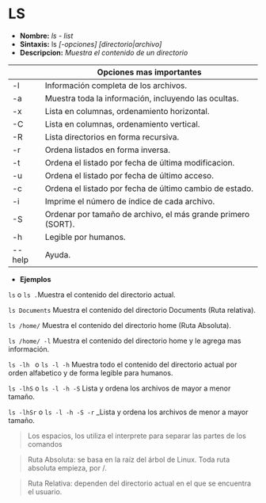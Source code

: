 # LS
* **Nombre:** _ls - list_
* **Sintaxis:** ls _[-opciones]_ _[directorio|archivo]_
* **Descripcion:** _Muestra el contenido de un directorio_

||Opciones mas importantes| 
| --------- | --------- |
| -l|Información completa de los archivos.| 
| -a|Muestra toda la información, incluyendo las ocultas.|
| -x|Lista en columnas, ordenamiento horizontal.|
| -C|Lista en columnas, ordenamiento vertical.|
| -R|Lista directorios en forma recursiva.|
| -r|Ordena listados en forma inversa.|
| -t|Ordena el listado por fecha de última modificacion.|
| -u|Ordena el listado por fecha de último acceso.|
| -c|Ordena el listado por fecha de último cambio de estado.|
| -i|Imprime el número de índice de cada archivo.|
| -S|Ordenar por tamaño de archivo, el más grande primero (SORT).|
| -h|Legible por humanos.|
|--help|Ayuda.| 

* **Ejemplos**

```ls``` o ```ls .```Muestra el contenido del directorio actual.

```ls Documents``` Muestra el contenido del directorio Documents (Ruta relativa).

```ls /home/``` Muestra el contenido del directorio home (Ruta Absoluta).

```ls /home/ -l``` Muestra el contenido del directorio home y le agrega mas información.

```ls -lh ``` o ```ls -l -h``` Muestra todo el contenido del directorio actual por orden alfabetico y de forma legible para humanos.

```ls -lhS``` o ```ls -l -h -S``` Lista y ordena los archivos de mayor a menor tamaño.

```ls -lhSr``` o ```ls -l -h -S -r``` _Lista y ordena los archivos de menor a mayor tamaño.

>Los espacios, los utiliza el interprete para separar las partes de los comandos

>Ruta Absoluta: se basa en la raíz del árbol de Linux. Toda ruta absoluta empieza, por /.

>Ruta Relativa: dependen del directorio actual en el que se encuentra el usuario.
